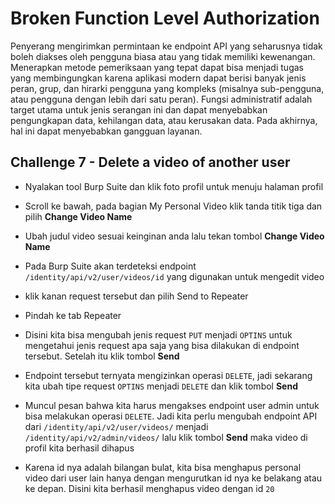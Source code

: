 # Broken Function Level Authorization
Penyerang mengirimkan permintaan ke endpoint API yang seharusnya tidak boleh diakses oleh pengguna biasa atau yang tidak memiliki kewenangan. Menerapkan metode pemeriksaan yang tepat dapat bisa menjadi tugas yang membingungkan karena aplikasi modern dapat berisi banyak jenis peran, grup, dan hirarki pengguna yang kompleks (misalnya sub-pengguna, atau pengguna dengan lebih dari satu peran). Fungsi administratif adalah target utama untuk jenis serangan ini dan dapat menyebabkan pengungkapan data, kehilangan data, atau kerusakan data. Pada akhirnya, hal ini dapat menyebabkan gangguan layanan.

## Challenge 7 - Delete a video of another user
- Nyalakan tool Burp Suite dan klik foto profil untuk menuju halaman profil

- Scroll ke bawah, pada bagian My Personal Video klik tanda titik tiga dan pilih **Change Video Name**

- Ubah judul video sesuai keinginan anda lalu tekan tombol **Change Video Name**

- Pada Burp Suite akan terdeteksi endpoint `/identity/api/v2/user/videos/id` yang digunakan untuk mengedit video

- klik kanan request tersebut dan pilih Send to Repeater

- Pindah ke tab Repeater

- Disini kita bisa mengubah jenis request `PUT` menjadi `OPTINS` untuk mengetahui jenis request apa saja yang bisa dilakukan di endpoint tersebut. Setelah itu klik tombol **Send**

- Endpoint tersebut ternyata mengizinkan operasi `DELETE`, jadi sekarang kita ubah tipe request `OPTINS` menjadi `DELETE` dan klik tombol **Send**


- Muncul pesan bahwa kita harus mengakses endpoint user admin untuk bisa melakukan operasi `DELETE`. Jadi kita perlu mengubah endpoint API dari `/identity/api/v2/user/videos/` menjadi `/identity/api/v2/admin/videos/` lalu klik tombol **Send** maka video di profil kita berhasil dihapus

- Karena id nya adalah bilangan bulat, kita bisa menghapus personal video dari user lain hanya dengan mengurutkan id nya ke belakang atau ke depan. Disini kita berhasil menghapus video dengan id `20`